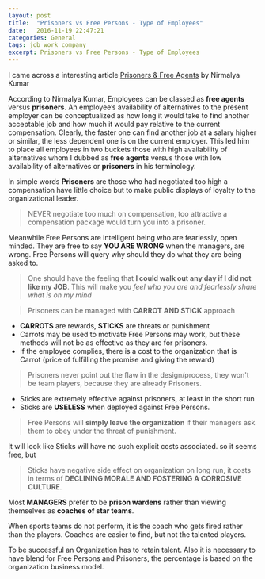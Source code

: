 ```yaml
---
layout: post
title:  "Prisoners vs Free Persons - Type of Employees"
date:   2016-11-19 22:47:21
categories: General
tags: job work company
excerpt: Prisoners vs Free Persons - Type of Employees
---
```


I came across a interesting article [Prisoners & Free Agents](https://nirmalyakumar.com/2016/11/19/prisoners-and-free-agents/) by Nirmalya Kumar

According to Nirmalya Kumar, Employees can be classed as **free agents** versus **prisoners**. An employee’s availability of alternatives to the present employer can be conceptualized as how long it would take to find another acceptable job and how much it would pay relative to the current compensation. Clearly, the faster one can find another job at a salary higher or similar, the less dependent one is on the current employer. This led him to place all employees in two buckets those with high availability of alternatives whom I dubbed as **free agents** versus those with low availability of alternatives or **prisoners** in his terminology.

In simple words **Prisoners** are those who had negotiated too high a compensation have little choice but to make public displays of loyalty to the organizational leader.

> NEVER negotiate too much on compensation, too attractive a compensation package would turn you into a prisoner.

Meanwhile Free Persons are intelligent being who are fearlessly, open minded. They are free to say **YOU ARE WRONG** when the managers, are wrong. Free Persons will query why should they do what they are being asked to.

> One should have the feeling that **I could walk out any day if I did not like my JOB**. This will make you *feel who you are and fearlessly share what is on my mind*

> Prisoners can be managed with **CARROT AND STICK** approach

* **CARROTS** are rewards, **STICKS** are threats or punishment
* Carrots may be used to motivate Free Persons may work, but these methods will not be as effective as they are for prisoners.
* If the employee complies, there is a cost to the organization that is Carrot (price of fulfilling the promise and giving the reward)

> Prisoners never point out the flaw in the design/process, they won't be team players, because they are already Prisoners.

* Sticks are extremely effective against prisoners, at least in the short run
* Sticks are **USELESS** when deployed against Free Persons.

> Free Persons will **simply leave the organization** if their managers ask them to obey under the threat of punishment.

It will look like Sticks will have no such explicit costs associated. so it seems free, but

> Sticks have negative side effect on organization on long run, it costs in terms of **DECLINING MORALE AND FOSTERING A CORROSIVE CULTURE**.


Most **MANAGERS** prefer to be **prison wardens** rather than viewing themselves as **coaches of star teams**.

When sports teams do not perform, it is the coach who gets fired rather than the players. Coaches are easier to find, but not the talented players.

To be successful an Organization has to retain talent. Also it is necessary to have blend for Free Persons and Prisoners, the percentage is based on the organization business model.
